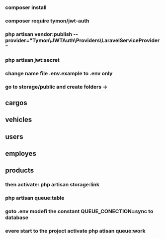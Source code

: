

### composer install
### composer require tymon/jwt-auth
### php artisan vendor:publish --provider="Tymon\JWTAuth\Providers\LaravelServiceProvider"
### php artisan jwt:secret

### change name file .env.example to .env   only
### go to storage/public and create folders ->
## cargos
## vehicles 
## users
## employes
## products 
### then activate: php artisan storage:link
### php artisan queue:table
### goto .env modefi the constant QUEUE_CONECTION=sync to database
### evere start to the project activate php atisan queue:work 


